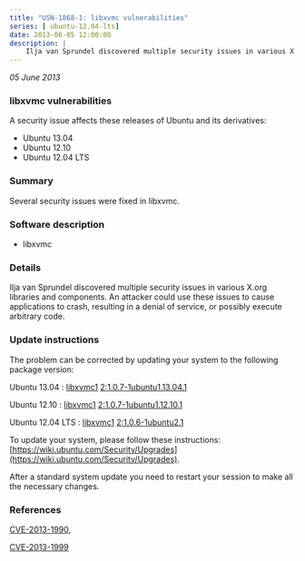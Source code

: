 ```yaml
---
title: "USN-1868-1: libxvmc vulnerabilities"
series: [ ubuntu-12.04-lts]
date: 2013-06-05 12:00:00
description: |
    Ilja van Sprundel discovered multiple security issues in various X.org libraries and components. An attacker could use these issues to cause applications to crash, resulting in a denial of service, or possibly execute arbitrary code. 
--- 
```

 
 

*05 June 2013*

### libxvmc vulnerabilities

A security issue affects these releases of Ubuntu and its derivatives:

* Ubuntu 13.04
* Ubuntu 12.10
* Ubuntu 12.04 LTS

### Summary

Several security issues were fixed in libxvmc. 

### Software description

* libxvmc 

### Details

Ilja van Sprundel discovered multiple security issues in various X.org libraries and components. An attacker could use these issues to cause applications to crash, resulting in a denial of service, or possibly execute arbitrary code. 

### Update instructions

The problem can be corrected by updating your system to the following package version:

Ubuntu 13.04
 : [libxvmc1](https://launchpad.net/ubuntu/+source/libxvmc) <span> [2:1.0.7-1ubuntu1.13.04.1](https://launchpad.net/ubuntu/+source/libxvmc/2:1.0.7-1ubuntu1.13.04.1) </span> 

Ubuntu 12.10
 : [libxvmc1](https://launchpad.net/ubuntu/+source/libxvmc) <span> [2:1.0.7-1ubuntu1.12.10.1](https://launchpad.net/ubuntu/+source/libxvmc/2:1.0.7-1ubuntu1.12.10.1) </span> 

Ubuntu 12.04 LTS
 : [libxvmc1](https://launchpad.net/ubuntu/+source/libxvmc) <span> [2:1.0.6-1ubuntu2.1](https://launchpad.net/ubuntu/+source/libxvmc/2:1.0.6-1ubuntu2.1) </span> 

To update your system, please follow these instructions: [https://wiki.ubuntu.com/Security/Upgrades](https://wiki.ubuntu.com/Security/Upgrades).

After a standard system update you need to restart your session to make all the necessary changes. 

### References

 
 [CVE-2013-1990](http://people.ubuntu.com/~ubuntu-security/cve/CVE-2013-1990), 

 [CVE-2013-1999](http://people.ubuntu.com/~ubuntu-security/cve/CVE-2013-1999)
 

